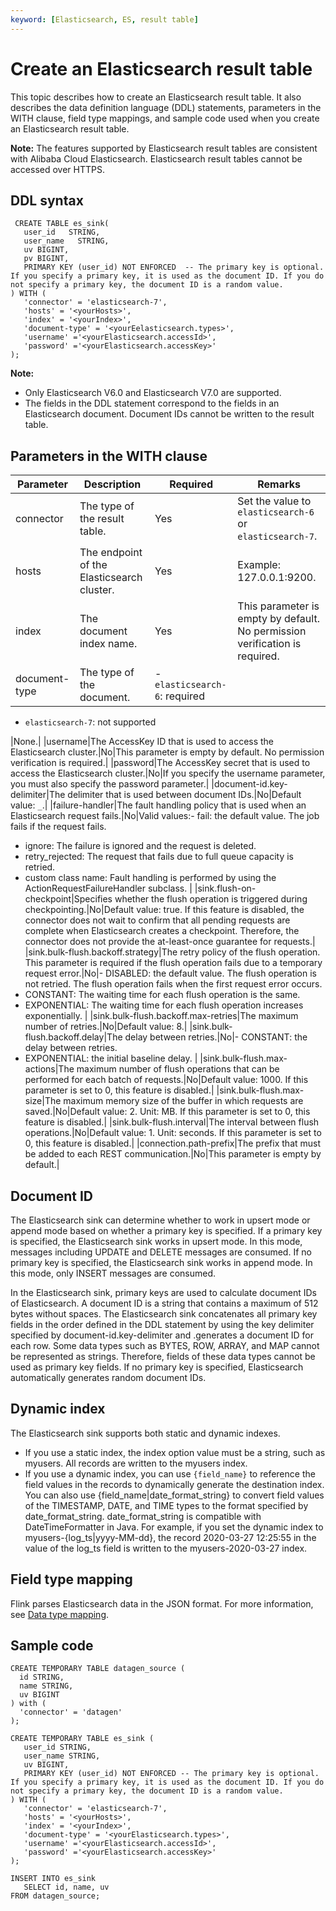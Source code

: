 ```yaml
---
keyword: [Elasticsearch, ES, result table]
---
```


# Create an Elasticsearch result table

This topic describes how to create an Elasticsearch result table. It also describes the data definition language \(DDL\) statements, parameters in the WITH clause, field type mappings, and sample code used when you create an Elasticsearch result table.

**Note:** The features supported by Elasticsearch result tables are consistent with Alibaba Cloud Elasticsearch. Elasticsearch result tables cannot be accessed over HTTPS.

## DDL syntax

```
 CREATE TABLE es_sink(
   user_id   STRING,
   user_name   STRING,
   uv BIGINT,
   pv BIGINT,
   PRIMARY KEY (user_id) NOT ENFORCED  -- The primary key is optional. If you specify a primary key, it is used as the document ID. If you do not specify a primary key, the document ID is a random value.
) WITH (
   'connector' = 'elasticsearch-7',
   'hosts' = '<yourHosts>',
   'index' = '<yourIndex>',
   'document-type' = '<yourEelasticsearch.types>',
   'username' ='<yourElasticsearch.accessId>',
   'password' ='<yourElasticsearch.accessKey>'
);
```

**Note:**

-   Only Elasticsearch V6.0 and Elasticsearch V7.0 are supported.
-   The fields in the DDL statement correspond to the fields in an Elasticsearch document. Document IDs cannot be written to the result table.

## Parameters in the WITH clause

|Parameter|Description|Required|Remarks|
|---------|-----------|--------|-------|
|connector|The type of the result table.|Yes|Set the value to `elasticsearch-6` or `elasticsearch-7`.|
|hosts|The endpoint of the Elasticsearch cluster.|Yes|Example: 127.0.0.1:9200.|
|index|The document index name.|Yes|This parameter is empty by default. No permission verification is required.|
|document-type|The type of the document.|-   `elasticsearch-6`: required
-   `elasticsearch-7`: not supported

|None.|
|username|The AccessKey ID that is used to access the Elasticsearch cluster.|No|This parameter is empty by default. No permission verification is required.|
|password|The AccessKey secret that is used to access the Elasticsearch cluster.|No|If you specify the username parameter, you must also specify the password parameter.|
|document-id.key-delimiter|The delimiter that is used between document IDs.|No|Default value: `_`.|
|failure-handler|The fault handling policy that is used when an Elasticsearch request fails.|No|Valid values:-   fail: the default value. The job fails if the request fails.
-   ignore: The failure is ignored and the request is deleted.
-   retry\_rejected: The request that fails due to full queue capacity is retried.
-   custom class name: Fault handling is performed by using the ActionRequestFailureHandler subclass. |
|sink.flush-on-checkpoint|Specifies whether the flush operation is triggered during checkpointing.|No|Default value: true. If this feature is disabled, the connector does not wait to confirm that all pending requests are complete when Elasticsearch creates a checkpoint. Therefore, the connector does not provide the at-least-once guarantee for requests.|
|sink.bulk-flush.backoff.strategy|The retry policy of the flush operation. This parameter is required if the flush operation fails due to a temporary request error.|No|-   DISABLED: the default value. The flush operation is not retried. The flush operation fails when the first request error occurs.
-   CONSTANT: The waiting time for each flush operation is the same.
-   EXPONENTIAL: The waiting time for each flush operation increases exponentially. |
|sink.bulk-flush.backoff.max-retries|The maximum number of retries.|No|Default value: 8.|
|sink.bulk-flush.backoff.delay|The delay between retries.|No|-   CONSTANT: the delay between retries.
-   EXPONENTIAL: the initial baseline delay. |
|sink.bulk-flush.max-actions|The maximum number of flush operations that can be performed for each batch of requests.|No|Default value: 1000. If this parameter is set to 0, this feature is disabled.|
|sink.bulk-flush.max-size|The maximum memory size of the buffer in which requests are saved.|No|Default value: 2. Unit: MB. If this parameter is set to 0, this feature is disabled.|
|sink.bulk-flush.interval|The interval between flush operations.|No|Default value: 1. Unit: seconds. If this parameter is set to 0, this feature is disabled.|
|connection.path-prefix|The prefix that must be added to each REST communication.|No|This parameter is empty by default.|

## Document ID

The Elasticsearch sink can determine whether to work in upsert mode or append mode based on whether a primary key is specified. If a primary key is specified, the Elasticsearch sink works in upsert mode. In this mode, messages including UPDATE and DELETE messages are consumed. If no primary key is specified, the Elasticsearch sink works in append mode. In this mode, only INSERT messages are consumed.

In the Elasticsearch sink, primary keys are used to calculate document IDs of Elasticsearch. A document ID is a string that contains a maximum of 512 bytes without spaces. The Elasticsearch sink concatenates all primary key fields in the order defined in the DDL statement by using the key delimiter specified by document-id.key-delimiter and .generates a document ID for each row. Some data types such as BYTES, ROW, ARRAY, and MAP cannot be represented as strings. Therefore, fields of these data types cannot be used as primary key fields. If no primary key is specified, Elasticsearch automatically generates random document IDs.

## Dynamic index

The Elasticsearch sink supports both static and dynamic indexes.

-   If you use a static index, the index option value must be a string, such as myusers. All records are written to the myusers index.
-   If you use a dynamic index, you can use `{field_name}` to reference the field values in the records to dynamically generate the destination index. You can also use \{field\_name\|date\_format\_string\} to convert field values of the TIMESTAMP, DATE, and TIME types to the format specified by date\_format\_string. date\_format\_string is compatible with DateTimeFormatter in Java. For example, if you set the dynamic index to myusers-\{log\_ts\|yyyy-MM-dd\}, the record 2020-03-27 12:25:55 in the value of the log\_ts field is written to the myusers-2020-03-27 index.

## Field type mapping

Flink parses Elasticsearch data in the JSON format. For more information, see [Data type mapping](https://ci.apache.org/projects/flink/flink-docs-master/zh/dev/table/connectors/formats/json.html).

## Sample code

```
CREATE TEMPORARY TABLE datagen_source (
  id STRING, 
  name STRING,
  uv BIGINT
) with (
  'connector' = 'datagen'
);

CREATE TEMPORARY TABLE es_sink (
   user_id STRING,
   user_name STRING,
   uv BIGINT,
   PRIMARY KEY (user_id) NOT ENFORCED -- The primary key is optional. If you specify a primary key, it is used as the document ID. If you do not specify a primary key, the document ID is a random value.
) WITH (
   'connector' = 'elasticsearch-7',
   'hosts' = '<yourHosts>',
   'index' = '<yourIndex>',
   'document-type' = '<yourElasticsearch.types>',
   'username' ='<yourElasticsearch.accessId>',
   'password' ='<yourElasticsearch.accessKey>'
);

INSERT INTO es_sink
   SELECT id, name, uv
FROM datagen_source;
```

